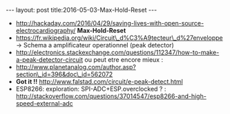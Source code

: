 --- layout: post title:2016-05-03-Max-Hold-Reset ---


-   http://hackaday.com/2016/04/29/saving-lives-with-open-source-electrocardiography/
    **Max-Hold-Reset**
-   https://fr.wikipedia.org/wiki/Circuit\_d%C3%A9tecteur\_d%27enveloppe
    -&gt; Schema a amplificateur operationnel (peak detector)
-   http://electronics.stackexchange.com/questions/112347/how-to-make-a-peak-detector-circuit
    ou peut etre encore mieux :
-   http://www.planetanalog.com/author.asp?section\_id=396&doc\_id=562072
-   **Got it !!** http://www.falstad.com/circuit/e-peak-detect.html
-   ESP8266: exploration: SPI-ADC+ESP.overclocked ? :
    http://stackoverflow.com/questions/37014547/esp8266-and-high-speed-external-adc

